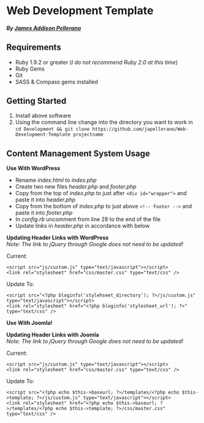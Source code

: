 Web Development Template
========================
##### By [James Addison Pellerano](http://jamespellerano.com/)

Requirements
------------

* Ruby 1.9.2 or greater (*I do not recommend Ruby 2.0 at this time*)
* Ruby Gems
* Git
* SASS & Compass gems installed

Getting Started 
----------------

1. Install above software
2. Using the command line change into the directory you want to work in
  `cd Development && git clone https://github.com/japellerano/Web-Development-Template projectname`


Content Management System Usage
-------------------------------


**Use With WordPress**

* Rename *index.html* to *index.php*  
* Create two new files *header.php* and *footer.php*  
* Copy from the top of *index.php* to just after `<div id="wrapper">` and paste it into *header.php*
* Copy from the bottom of *index.php* to just above `<!-- Footer -->` and paste it into *footer.php*  
* In *config.rb* uncomment from line 28 to the end of the file  
* Update links in *header.php* in accordance with below  

**Updating Header Links with WordPress**  
*Note: The link to jQuery through Google does not need to be updated!*

Current:
  
    <script src="js/custom.js" type="text/javascript"></script>
    <link rel="stylesheet" href="css/master.css" type="text/css" />
  
Update To:

    <script src="<?php bloginfo('stylehseet_directory'); ?>/js/custom.js" type="text/javascript"></script>
    <link rel="stylesheet" href="<?php bloginfo('stylesheet_url'); ?>" type="text/css" />

**Use With Joomla!**

**Updating Header Links with Joomla**  
*Note: The link to jQuery through Google does not need to be updated!*

Current:

    <script src="js/custom.js" type="text/javascript"></script>
    <link rel="stylesheet" href="css/master.css" type="text/css" />
    
Update To:

    <script src="<?php echo $this->baseurl; ?>/templates/<?php echo $this->template; ?>/js/custom.js" type="text/javascript"></script>
    <link rel="stylesheet" href="<?php echo $this->baseurl; ?>/templates/<?php echo $this->template; ?>/css/master.css" type="text/css" />